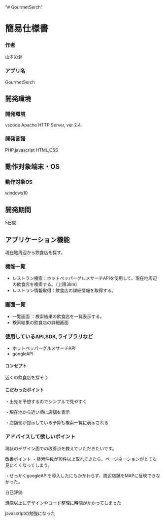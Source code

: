 "# GourmetSerch" 

# 簡易仕様書

### 作者
山本彩登

### アプリ名
GourmetSerch

## 開発環境
### 開発環境
vscode
Apache HTTP Server, ver 2.4.

### 開発言語
PHP,javascript
HTML,CSS

## 動作対象端末・OS
### 動作対象OS
windows10

## 開発期間
5日間

## アプリケーション機能

現在地周辺から飲食店を探す。

### 機能一覧
- レストラン検索：ホットペッパーグルメサーチAPIを使用して、現在地周辺の飲食店を検索する。（上限3km）
- レストラン情報取得：飲食店の詳細情報を取得する。


### 画面一覧
- 一覧画面 ：検索結果の飲食店を一覧表示する。
- 検索結果の飲食店の詳細画面

### 使用しているAPI,SDK,ライブラリなど
- ホットペッパーグルメサーチAPI
- googleAPI

#### コンセプト
近くの飲食店を探そう

#### こだわったポイント

・出先を予想するのでシンプルで見やすく

・現在地から近い順に店舗を表示

・店舗側が提示している予算も検索一覧に表示される

### アドバイスして欲しいポイント

現状のデザイン面での改善点を教えていただきたいです。

改善ポイント
・検索件数が10件以上取れてきたら、ページネーションがとても見にくくなってしまう。

・せっかくgoogleAPIを導入したにもかかわらず、周辺店舗をMAPに反映できなかった。

自己評価

想像以上にデザインやコード整理に時間がかかってしまった

javascriptの勉強になった

